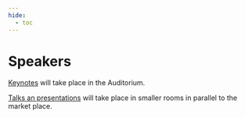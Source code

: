 ```yaml
---
hide:
  - toc
---
```


# Speakers

[Keynotes](../keynotes) will take place in the Auditorium. 

[Talks an presentations](../presentations) will take place in smaller rooms in
parallel to the market place.
